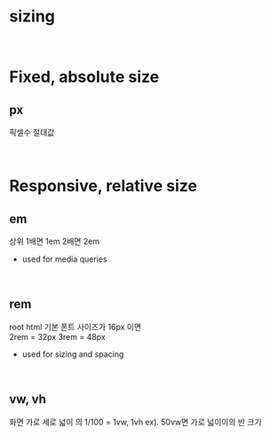 # sizing

<br>

# Fixed, absolute size
## px

픽셀수 절대값

<br>

# Responsive, relative size
## em
상위 1배면 1em 2배면 2em
- used for media queries

<br>

## rem
root html 기본 폰트 사이즈가 16px 이면 <br>
2rem = 32px
3rem = 48px
- used for sizing and spacing

<br>

## vw, vh
화면 가로 세로 넓이 의 1/100 = 1vw, 1vh
ex). 50vw면 가로 넓이이의 반 크기

